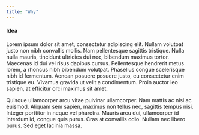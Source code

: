 ```yaml
---
title: "Why"
---
```


#### Idea

Lorem ipsum dolor sit amet, consectetur adipiscing elit. Nullam volutpat justo non nibh convallis mollis. Nam pellentesque sagittis tristique. Nulla nulla mauris, tincidunt ultricies dui nec, bibendum maximus tortor. Maecenas id dui vel risus dapibus cursus. Pellentesque hendrerit metus lorem, a rhoncus nibh bibendum volutpat. Phasellus congue scelerisque nibh id fermentum. Aenean posuere posuere justo, eu consectetur enim tristique eu. Vivamus gravida ut velit a condimentum. Proin auctor leo sapien, at efficitur orci maximus sit amet.

Quisque ullamcorper arcu vitae pulvinar ullamcorper. Nam mattis ac nisl ac euismod. Aliquam sem sapien, maximus non tellus nec, sagittis tempus nisi. Integer porttitor in neque vel pharetra. Mauris arcu dui, ullamcorper id interdum id, congue quis purus. Cras at convallis odio. Nullam nec libero purus. Sed eget lacinia massa.

